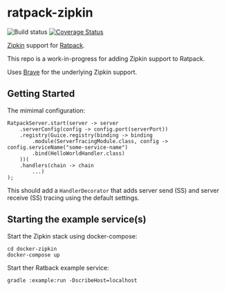 # ratpack-zipkin

![Build status](https://travis-ci.org/hyleung/ratpack-zipkin.svg?branch=master) [![Coverage Status](https://coveralls.io/repos/github/hyleung/ratpack-zipkin/badge.svg?branch=master)](https://coveralls.io/github/hyleung/ratpack-zipkin?branch=master)

[Zipkin](https://twitter.github.io/zipkin/index.html) support for [Ratpack](http://www.ratpack.io).

This repo is a work-in-progress for adding Zipkin support to Ratpack.

Uses [Brave](https://github.com/openzipkin/brave) for the underlying Zipkin support.

## Getting Started

The mimimal configuration:

```
RatpackServer.start(server -> server
    .serverConfig(config -> config.port(serverPort))
    .registry(Guice.registry(binding -> binding
        .module(ServerTracingModule.class, config -> config.serviceName("some-service-name")
        .bind(HelloWorldHandler.class)
    ))(
    .handlers(chain -> chain
        ...)
);
```

This should add a `HandlerDecorator` that adds server send (SS) and server receive (SS) tracing using the default settings.

## Starting the example service(s)

Start the Zipkin stack using docker-compose:

```
cd docker-zipkin
docker-compose up
```


Start ther Ratback example service:

```
gradle :example:run -DscribeHost=localhost
```
